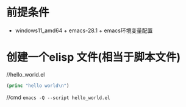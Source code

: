 # 前提条件
- windows11_amd64 + emacs-28.1 + emacs环境变量配置
# 创建一个elisp 文件(相当于脚本文件)
//hello_world.el
```el
(princ "hello world\n")
```
//cmd
`emacs -Q --script hello_world.el`
